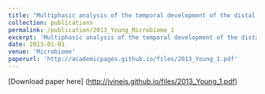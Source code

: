 ```yaml
---
title: "Multiphasic analysis of the temporal development of the distal gut microbiota in patients following ileal pouch anal anastomosis"
collection: publications
permalink: /publication/2013_Young_Microbiome_1
excerpt: 'Multiphasic analysis of the temporal development of the distal gut microbiota in patients following ileal pouch anal anastomosis'
date: 2013-01-01
venue: 'Microbiome'
paperurl: 'http://academicpages.github.io/files/2013_Young_1.pdf'
---
```

[Download paper here] (http://jvineis.github.io/files/2013_Young_1.pdf)
